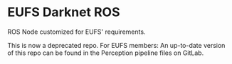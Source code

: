 # EUFS Darknet ROS

ROS Node customized for EUFS' requirements.

This is now a deprecated repo. For EUFS members: An up-to-date version of this repo can be found
in the Perception pipeline files on GitLab.
